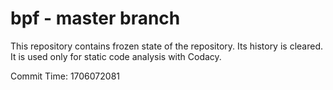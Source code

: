 # bpf - master branch

This repository contains frozen state of the repository.
Its history is cleared. It is used only for static code
analysis with Codacy.

Commit Time: 1706072081